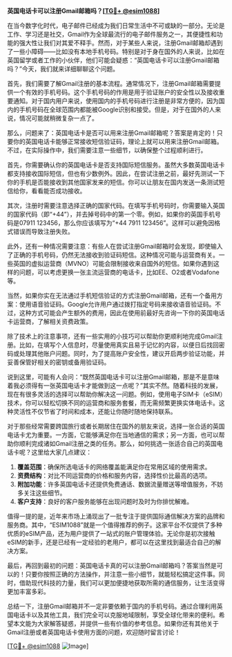 **英国电话卡可以注册Gmail邮箱吗？[[TG💪+ @esim1088](https://t.me/s/esim1088)]**

在当今数字化时代，电子邮件已经成为我们日常生活中不可或缺的一部分。无论是工作、学习还是社交，Gmail作为全球最流行的电子邮件服务之一，其便捷性和功能的强大性让我们对其爱不释手。然而，对于某些人来说，注册Gmail邮箱却遇到了一些小障碍——比如没有本地手机号码。特别是对于身在国外的人来说，比如在英国留学或者工作的小伙伴，他们可能会疑惑：“英国电话卡可以注册Gmail邮箱吗？”今天，我们就来详细聊聊这个问题。

首先，我们需要了解Gmail注册的基本流程。通常情况下，注册Gmail邮箱需要提供一个有效的手机号码。这个手机号码的作用是用于验证账户的安全性以及接收重要通知。对于国内用户来说，使用国内的手机号码进行注册是非常方便的，因为国内的手机号码在全球范围内都能被Google识别和接受。但是，对于在国外的人来说，情况可能就稍微复杂一点了。

那么，问题来了：英国电话卡是否可以用来注册Gmail邮箱呢？答案是肯定的！只要你的英国电话卡能够正常接收短信验证码，理论上就可以用来注册Gmail邮箱。不过，在实际操作中，我们需要注意一些细节，以确保整个过程顺利进行。

首先，你需要确认你的英国电话卡是否支持国际短信服务。虽然大多数英国电话卡都支持接收国际短信，但也有少数例外。因此，在尝试注册之前，最好先测试一下你的手机是否能接收到其他国家发来的短信。你可以让朋友在国内发送一条测试短信给你，看看能否成功接收。

其次，注册时需要注意选择正确的国家代码。在填写手机号码时，你需要输入英国的国家代码（即“+44”），并去掉号码中的第一个零。例如，如果你的英国手机号码是07911 123456，那么你应该填写为“+44 7911 123456”。这样可以避免因格式错误而导致注册失败。

此外，还有一种情况需要注意：有些人在尝试注册Gmail邮箱时会发现，即使输入了正确的手机号码，仍然无法接收到验证码短信。这种情况可能与运营商有关。一些英国的虚拟运营商（MVNO）可能会限制接收来自国外的短信。如果你遇到这样的问题，可以考虑更换一张主流运营商的电话卡，比如EE、O2或者Vodafone等。

当然，如果你实在无法通过手机短信验证的方式注册Gmail邮箱，还有一个备用方案：使用语音验证码。Google允许用户通过拨打指定号码来接收语音验证码。不过，这种方式可能会产生额外的费用，因此在使用前最好先咨询一下你的英国电话卡运营商，了解相关资费政策。

除了技术上的注意事项，还有一些实用的小技巧可以帮助你更顺利地完成Gmail注册。比如，在填写个人信息时，尽量使用真实且易于记忆的内容，以便日后找回密码或处理其他账户问题。同时，为了提高账户安全性，建议开启两步验证功能，并妥善保管好相关的密钥或备用验证码。

说到这里，可能有人会问：“既然英国电话卡可以注册Gmail邮箱，那是不是意味着我必须得有一张英国电话卡才能做到这一点呢？”其实不然。随着科技的发展，现在有很多灵活的选择可以帮助你解决这一问题。例如，使用电子SIM卡（eSIM）技术，你可以轻松切换不同的运营商和服务套餐，而无需频繁更换实体电话卡。这种灵活性不仅节省了时间和成本，还能让你随时随地保持联系。

对于那些经常需要跨国旅行或者长期居住在国外的朋友来说，选择一张合适的英国电话卡尤为重要。一方面，它能够满足你在当地通信的需求；另一方面，也可以帮助你顺利完成诸如Gmail注册之类的任务。那么，如何挑选一张适合自己的英国电话卡呢？这里给大家几点建议：

1. **覆盖范围**：确保所选电话卡的网络覆盖能满足你在常用区域的使用需求。
2. **资费结构**：对比不同运营商的价格和服务内容，选择性价比最高的选项。
3. **附加功能**：许多英国电话卡还提供免费通话、数据流量赠送等增值服务，不妨多关注这些细节。
4. **客户支持**：良好的客户服务能够在出现问题时及时为你排忧解难。

值得一提的是，近年来市场上涌现出了一批专注于提供国际通信解决方案的品牌和服务商。其中，“ESIM1088”就是一个值得推荐的例子。这家平台不仅提供了多种优质的eSIM产品，还为用户提供了一站式的账户管理体验。无论你是初次接触eSIM的新手，还是已经有一定经验的老用户，都可以在这里找到最适合自己的解决方案。

最后，再回到最初的问题：英国电话卡真的可以注册Gmail邮箱吗？答案当然是可以的！只要你按照正确的方法操作，并注意一些小细节，就能轻松搞定这件事。同时，借助现代科技的力量，我们可以更加便捷地获取所需的通信服务，让生活变得更加丰富多彩。

总结一下，注册Gmail邮箱并不一定非要依赖于国内的手机号码。通过合理利用英国电话卡以及其他工具，我们完全可以克服地域限制，享受全球化带来的便利。希望本文能为大家解答疑惑，并提供一些有价值的参考信息。如果你还有其他关于Gmail注册或者英国电话卡使用方面的问题，欢迎随时留言讨论！

[[TG💪+ @esim1088](https://t.me/s/esim1088) ![Image](https://i.postimg.cc/4NQfJmqS/Snipaste-2025-05-13-00-14-12.png)]